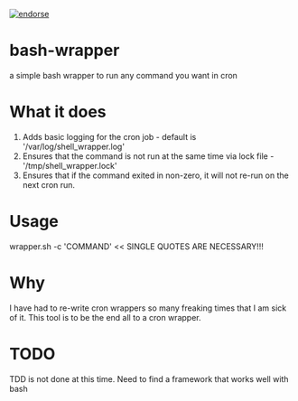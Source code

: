 [![endorse](https://api.coderwall.com/zeroecco/endorsecount.png)](https://coderwall.com/zeroecco)

bash-wrapper
============

a simple bash wrapper to run any command you want in cron

What it does
============

1. Adds basic logging for the cron job - default is '/var/log/shell_wrapper.log'
1. Ensures that the command is not run at the same time via lock file - '/tmp/shell_wrapper.lock'
1. Ensures that if the command exited in non-zero, it will not re-run on the next cron run.

Usage
=====

wrapper.sh -c 'COMMAND' << SINGLE QUOTES ARE NECESSARY!!!

Why
===

I have had to re-write cron wrappers so many freaking times that I am sick of it.
This tool is to be the end all to a cron wrapper.

TODO
====

TDD is not done at this time. Need to find a framework that works well with bash
